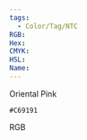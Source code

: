 ```yaml
---
tags:
  - Color/Tag/NTC
RGB:
Hex:
CMYK:
HSL:
Name:
---
```

Oriental Pink
```palette
#C69191
```
RGB
